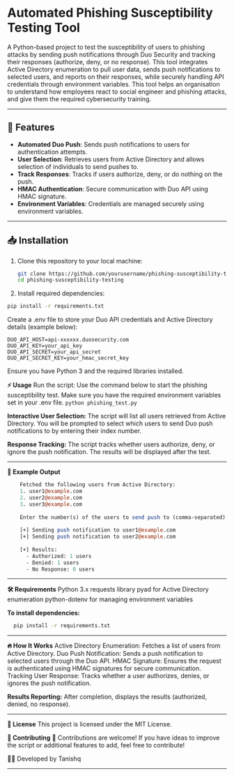 # Automated Phishing Susceptibility Testing Tool 

A Python-based project to test the susceptibility of users to phishing attacks by sending push notifications through Duo Security and tracking their responses (authorize, deny, or no response). This tool integrates Active Directory enumeration to pull user data, sends push notifications to selected users, and reports on their responses, while securely handling API credentials through environment variables. This tool helps an organisation to understand how employees react to social engineer and phishing attacks, and give them the required cybersecurity training.

---

## 🚀 Features

- **Automated Duo Push**: Sends push notifications to users for authentication attempts.
- **User Selection**: Retrieves users from Active Directory and allows selection of individuals to send pushes to.
- **Track Responses**: Tracks if users authorize, deny, or do nothing on the push.
- **HMAC Authentication**: Secure communication with Duo API using HMAC signature.
- **Environment Variables**: Credentials are managed securely using environment variables.

---

## 📥 Installation

1. Clone this repository to your local machine:

   ```bash
   git clone https://github.com/yourusername/phishing-susceptibility-testing.git
   cd phishing-susceptibility-testing
   ```
2. Install required dependencies:

  ```bash
  pip install -r requirements.txt
  ```
Create a .env file to store your Duo API credentials and Active Directory details (example below):
  ```plaintext
  DUO_API_HOST=api-xxxxxx.duosecurity.com
  DUO_API_KEY=your_api_key
  DUO_API_SECRET=your_api_secret
  DUO_API_SECRET_KEY=your_hmac_secret_key
  ```
Ensure you have Python 3 and the required libraries installed.

**⚡ Usage**
  Run the script:
      Use the command below to start the phishing susceptibility test. Make sure you have the required environment variables set in your .env file.
  ```python phishing_test.py```
  

**Interactive User Selection:**
The script will list all users retrieved from Active Directory.
You will be prompted to select which users to send Duo push notifications to by entering their index number.

**Response Tracking:**
The script tracks whether users authorize, deny, or ignore the push notification.
The results will be displayed after the test.

---
**📌 Example Output**
```perl
    Fetched the following users from Active Directory:
    1. user1@example.com
    2. user2@example.com
    3. user3@example.com
    
    Enter the number(s) of the users to send push to (comma-separated): 1,2
    
    [+] Sending push notification to user1@example.com
    [+] Sending push notification to user2@example.com
    
    [+] Results:
      - Authorized: 1 users
      - Denied: 1 users
      - No Response: 0 users
```
---
**🛠 Requirements**
Python 3.x
requests library
pyad for Active Directory enumeration
python-dotenv for managing environment variables

**To install dependencies:**

```bash
  pip install -r requirements.txt
```
---

**🔥 How It Works**
  Active Directory Enumeration:
  Fetches a list of users from Active Directory.
  Duo Push Notification:
  Sends a push notification to selected users through the Duo API.
  HMAC Signature:
  Ensures the request is authenticated using HMAC signatures for secure communication.
  Tracking User Response:
  Tracks whether a user authorizes, denies, or ignores the push notification.

**Results Reporting:**
After completion, displays the results (authorized, denied, no response).

---

**📜 License**
This project is licensed under the MIT License.


**🤝 Contributing**
🚀 Contributions are welcome! If you have ideas to improve the script or additional features to add, feel free to contribute!


👨‍💻 Developed by Tanishq 

---
